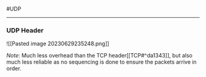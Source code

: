 #UDP

***
### UDP Header

![[Pasted image 20230629235248.png]]

*Note*: Much less overhead than the TCP header[[TCP#^da1343]], but also much less reliable as no sequencing is done to ensure the packets arrive in order.